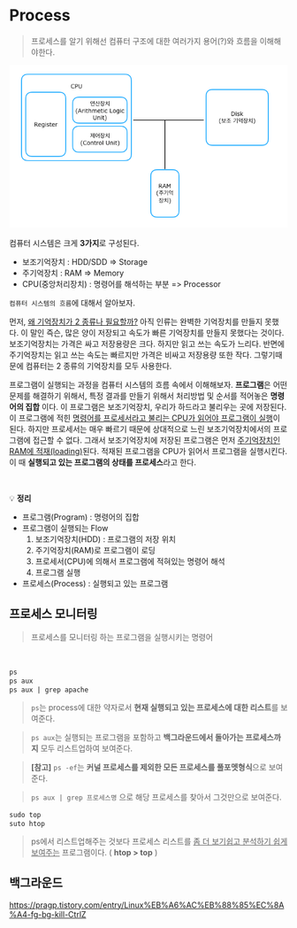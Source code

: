 # Process

> 프로세스를 알기 위해선 컴퓨터 구조에 대한 여러가지 용어(?)와 흐름을 이해해야한다.

![computer_structure](./images/computer_structure.PNG)

컴퓨터 시스템은 크게 **3가지**로 구성된다.

-   보조기억장치 : HDD/SDD => Storage
-   주기억장치 : RAM => Memory
-   CPU(중앙처리장치) : 명령어를 해석하는 부분 => Processor

`컴퓨터 시스템의 흐름`에 대해서 알아보자.

먼저, <u>왜 기억장치가 2 종류나 필요할까?</u> 아직 인류는 완벽한 기억장치를 만들지 못했다. 이 말인 즉슨, 많은 양이 저장되고 속도가 빠른 기억장치를 만들지 못했다는 것이다. 보조기억장치는 가격은 싸고 저장용량은 크다. 하지만 읽고 쓰는 속도가 느리다. 반면에 주기억장치는 읽고 쓰는 속도는 빠르지만 가격은 비싸고 저장용량 또한 작다. 그렇기때문에 컴퓨터는 2 종류의 기억장치를 모두 사용한다.

프로그램이 실행되는 과정을 컴퓨터 시스템의 흐름 속에서 이해해보자. **프로그램**은 어떤 문제를 해결하기 위해서, 특정 결과를 만들기 위해서 처리방법 및 순서를 적어놓은 **명령어의 집합** 이다. 이 프로그램은 보조기억장치, 우리가 하드라고 불리우는 곳에 저장된다. 이 프로그램에 적힌 <u>명령어를 프로세서라고 불리는 CPU가 읽어야 프로그램이 실행</u>이 된다. 하지만 프로세서는 매우 빠르기 때문에 상대적으로 느린 보조기억장치에서의 프로그램에 접근할 수 없다. 그래서 보조기억장치에 저장된 프로그램은 먼저 <u>주기억장치인 RAM에 적재(loading)</u>된다. 적재된 프로그램을 CPU가 읽어서 프로그램을 실행시킨다. 이 때 **실행되고 있는 프로그램의 상태를 프로세스**라고 한다.

<br/>

💡 **정리**

-   프로그램(Program) : 명령어의 집합
-   프로그램이 실행되는 Flow
    1. 보조기억장치(HDD) : 프로그램의 저장 위치
    2. 주기억장치(RAM)로 프로그램이 로딩
    3. 프로세서(CPU)에 의해서 프로그램에 적혀있는 명령어 해석
    4. 프로그램 실행
-   프로세스(Process) : 실행되고 있는 프로그램

## 프로세스 모니터링

> 프로세스를 모니터링 하는 프로그램을 실행시키는 명령어

<br/>

```
ps
ps aux
ps aux | grep apache
```

> `ps`는 process에 대한 약자로서 **현재 실행되고 있는 프로세스에 대한 리스트**를 보여준다.

> `ps aux`는 실행되는 프로그램을 포함하고 **백그라운드에서 돌아가는 프로세스까지** 모두 리스트업하여 보여준다.

> **[참고]** `ps -ef`는 **커널 프로세스를 제외한 모든 프로세스를 풀포멧형식**으로 보여준다.

> `ps aux | grep 프로세스명` 으로 해당 프로세스를 찾아서 그것만으로 보여준다.

```
sudo top
suto htop
```

> ps에서 리스트업해주는 것보다 프로세스 리스트를 <u>좀 더 보기쉽고 분석하기 쉽게 보여주는</u> 프로그램이다. ( **htop > top** )

## 백그라운드

https://pragp.tistory.com/entry/Linux%EB%A6%AC%EB%88%85%EC%8A%A4-fg-bg-kill-CtrlZ
